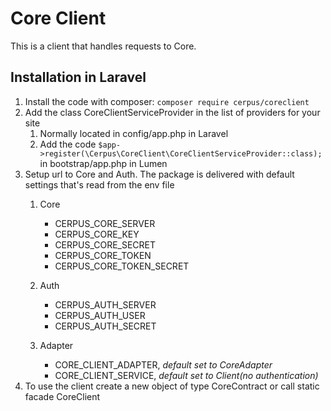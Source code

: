 # Core Client

This is a client that handles requests to Core.

## Installation in Laravel

1. Install the code with composer: `composer require cerpus/coreclient`
1. Add the class CoreClientServiceProvider in the list of providers for your site
    1. Normally located in config/app.php in Laravel
    1. Add the code `$app->register(\Cerpus\CoreClient\CoreClientServiceProvider::class);` in bootstrap/app.php in Lumen 
1. Setup url to Core and Auth. The package is delivered with default settings that's read from the env file
    1. Core
        * CERPUS_CORE_SERVER
        * CERPUS_CORE_KEY
        * CERPUS_CORE_SECRET
        * CERPUS_CORE_TOKEN
        * CERPUS_CORE_TOKEN_SECRET
        
    1. Auth
        * CERPUS_AUTH_SERVER
        * CERPUS_AUTH_USER
        * CERPUS_AUTH_SECRET
    1. Adapter
        * CORE_CLIENT_ADAPTER, _default set to CoreAdapter_
        * CORE_CLIENT_SERVICE, _default set to Client(no authentication)_
 1. To use the client create a new object of type CoreContract or call static facade CoreClient